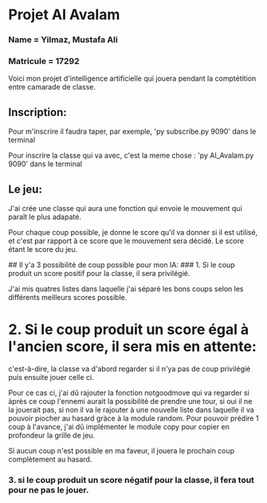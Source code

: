 # Projet AI Avalam
### Name = Yilmaz, Mustafa Ali
### Matricule = 17292
Voici mon projet d'intelligence artificielle qui jouera pendant la comptétition entre camarade de classe.

## Inscription:
<p>Pour m'inscrire il faudra taper, par exemple, 'py subscribe.py 9090' dans le terminal</p>
<p>Pour inscrire la classe qui va avec, c'est la meme chose : 'py AI_Avalam.py 9090' dans le terminal</p>

## Le jeu:
<p>J'ai crée une classe qui aura une fonction qui envoie le mouvement qui paraît le plus adapaté.</p>
<p>Pour chaque coup possible, je donne le score qu'il va donner si il est utilisé, et c'est par rapport à ce score que le mouvement sera décidé. Le score étant le score du jeu.</p>
## Il y'a 3 possibilité de coup possible pour mon IA:
### 1. Si le coup produit un score positif pour la classe, il sera privilégié.
<p>J'ai mis quatres listes dans laquelle j'ai séparé les bons coups selon les différents meilleurs scores possible.</p>
<h1> 2. Si le coup produit un score égal à l'ancien score, il sera mis en attente:</h1>
<p>c'est-à-dire, la classe va d'abord regarder si il n'ya pas de coup privilégié puis ensuite jouer celle ci.</p>
<p>Pour ce cas ci, j'ai dû rajouter la fonction notgoodmove qui va regarder si àprès ce coup l'ennemi aurait la possibilité de prendre une tour, si oui il ne la jouerait pas, si non il va le rajouter à une nouvelle liste dans laquelle il va pouvoir piocher au hasard gràce à la module random. Pour pouvoir prédire 1 coup à l'avance, j'ai dû implémenter le module copy pour copier en profondeur la grille de jeu.</p>
<p>Si aucun coup n'est possible en ma faveur, il jouera le prochain coup complètement au hasard.</p>

### 3. si le coup produit un score négatif pour la classe, il fera tout pour ne pas le jouer.
